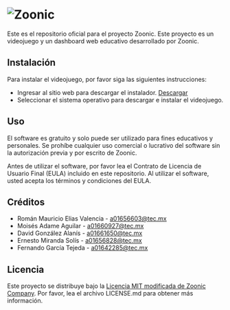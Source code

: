 # ![Zoonic](https://i.ibb.co/8mdVpXH/Screenshot-2023-04-26-at-12-03-57.png)

Este es el repositorio oficial para el proyecto Zoonic. Este proyecto es un videojuego y un dashboard web educativo desarrollado por Zoonic.

## Instalación

Para instalar el videojuego, por favor siga las siguientes instrucciones:

- Ingresar al sitio web para descargar el instalador. [Descargar](https://tec.fev.com.mx/download)
- Seleccionar el sistema operativo para descargar e instalar el videojuego.

## Uso

El software es gratuito y solo puede ser utilizado para fines educativos y personales. Se prohíbe cualquier uso comercial o lucrativo del 
software sin la autorización previa y por escrito de Zoonic.

Antes de utilizar el software, por favor lea el Contrato de Licencia de Usuario Final (EULA) incluido en este repositorio. Al utilizar el software, 
usted acepta los términos y condiciones del EULA.


## Créditos

<ul>
  <li>Román Mauricio Elias Valencia - <a href="mailto:a01656603@tec.mx">a01656603@tec.mx</a></li>
  <li>Moisés Adame Aguilar - <a href="mailto:a01660927@tec.mx">a01660927@tec.mx</a></li>
  <li>David González Alanís - <a href="mailto:a01661650@tec.mx">a01661650@tec.mx</a></li>
  <li>Ernesto Miranda Solís - <a href="mailto:a01656828@tec.mx">a01656828@tec.mx</a></li>
  <li>Fernando García Tejeda - <a href="mailto:a01642285@tec.mx">a01642285@tec.mx</a></li>

</ul>

## Licencia

Este proyecto se distribuye bajo la [Licencia MIT modificada de Zoonic Company](https://github.com/tc2005B-202311/gd1_441/blob/main/LICENSE). Por favor, lea el archivo LICENSE.md para obtener más información.
